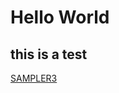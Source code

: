 # Hello World
## this is a test

[SAMPLER3](https://danielsan808.github.io/DanielStudio2/SAMPLER3/) 
